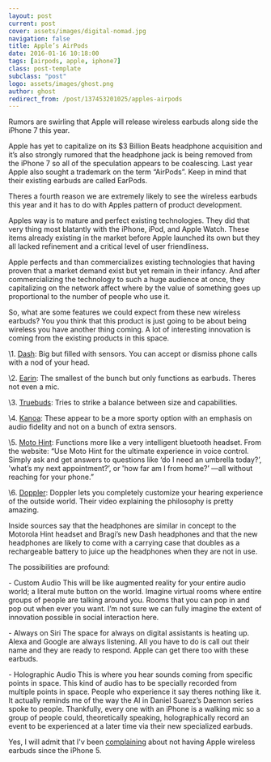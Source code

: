 ```yaml
---
layout: post
current: post
cover: assets/images/digital-nomad.jpg
navigation: false
title: Apple’s AirPods
date: 2016-01-16 10:18:00
tags: [airpods, apple, iphone7]
class: post-template
subclass: "post"
logo: assets/images/ghost.png
author: ghost
redirect_from: /post/137453201025/apples-airpods
---
```


Rumors are swirling that Apple will release wireless earbuds along side the iPhone 7 this year.

Apple has yet to capitalize on its $3 Billion Beats headphone acquisition and it’s also strongly rumored that the headphone jack is being removed from the iPhone 7 so all of the speculation appears to be coalescing. Last year Apple also sought a trademark on the term “AirPods”. Keep in mind that their existing earbuds are called EarPods.

Theres a fourth reason we are extremely likely to see the wireless earbuds this year and it has to do with Apples pattern of product development.

Apples way is to mature and perfect existing technologies. They did that very thing most blatantly with the iPhone, iPod, and Apple Watch. These items already existing in the market before Apple launched its own but they all lacked refinement and a critical level of user friendliness.

Apple perfects and than commercializes existing technologies that having proven that a market demand exist but yet remain in their infancy. And after commercializing the technology to such a huge audience at once, they capitalizing on the network affect where by the value of something goes up proportional to the number of people who use it.

So, what are some features we could expect from these new wireless earbuds? You you think that this product is just going to be about being wireless you have another thing coming. A lot of interesting innovation is coming from the existing products in this space.

\1. [Dash](https://href.li/?http://www.bragi.com/): Big but filled with sensors. You can accept or dismiss phone calls with a nod of your head.

\2. [Earin](https://href.li/?http://www.earin.com/): The smallest of the bunch but only functions as earbuds. Theres not even a mic.

\3. [Truebuds](https://href.li/?https://www.truebuds.io/): Tries to strike a balance between size and capabilities.

\4. [Kanoa](https://href.li/?https://www.getkanoa.com/): These appear to be a more sporty option with an emphasis on audio fidelity and not on a bunch of extra sensors.

\5. [Moto Hint](https://t.umblr.com/redirect?z=https%3A%2F%2Fwww.motorola.com%2Fus%2Faccessories%2Ftalk%2Fbluetooth-headsets%2Fmoto-hint%2Fmoto-hint-pdp.html&t=YTllYmFkZGZhYjdlMTVhMzE0ZTExZGI0OWUxOGMxZWU0YTRmYTFhOCxWemJqTnJnQg%3D%3D&b=t%3Amc9oE5TJkAXO_RNMdoK8vQ&p=https%3A%2F%2Fsingularityhacker.com%2Fpost%2F137453201025%2Fapples-airpods&m=1&ts=1642043884): Functions more like a very intelligent bluetooth headset. From the website: “Use Moto Hint for the ultimate experience in voice control. Simply ask and get answers to questions like ‘do I need an umbrella today?’, 'what’s my next appointment?’, or 'how far am I from home?’ —all without reaching for your phone.”

\6. [Doppler](https://href.li/?https://www.dopplerlabs.com/): Doppler lets you completely customize your hearing experience of the outside world. Their video explaining the philosophy is pretty amazing.

Inside sources say that the headphones are similar in concept to the Motorola Hint headset and Bragi’s new Dash headphones and that the new headphones are likely to come with a carrying case that doubles as a rechargeable battery to juice up the headphones when they are not in use.

The possibilities are profound:

\- Custom Audio
This will be like augmented reality for your entire audio world; a literal mute button on the world. Imagine virtual rooms where entire groups of people are talking around you. Rooms that you can pop in and pop out when ever you want. I’m not sure we can fully imagine the extent of innovation possible in social interaction here.

\- Always on Siri
The space for always on digital assistants is heating up. Alexa and Google are always listening. All you have to do is call out their name and they are ready to respond. Apple can get there too with these earbuds.

\- Holographic Audio
This is where you hear sounds coming from specific points in space. This kind of audio has to be specially recorded from multiple points in space. People who experience it say theres nothing like it. It actually reminds me of the way the AI in Daniel Suarez’s Daemon series spoke to people. Thankfully, every one with an iPhone is a walking mic so a group of people could, theoretically speaking, holographically record an event to be experienced at a later time via their new specialized earbuds.

Yes, I will admit that I'v been [complaining](http://singularityhacker.com/post/31861515590/nine-magical-features-left-out-of-the-iphone-5) about not having Apple wireless earbuds since the iPhone 5.
